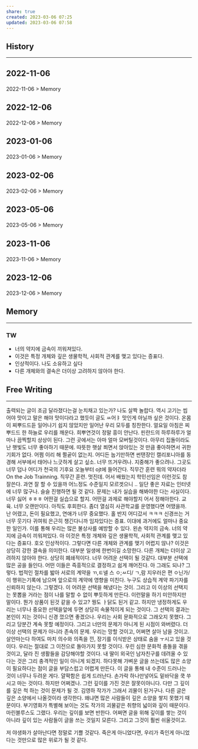 ```yaml
---
share: true
created: 2023-03-06 07:25
updated: 2023-03-06 07:58
---
```


## History
---
<h2><span><p>2022-11-06</p></span></h2><p><span><p><span alt="2022-11-06 > Memory" src="2022-11-06#Memory" class="internal-embed">2022-11-06 &gt; Memory</span></p></span></p><h2><span><p>2022-12-06</p></span></h2><p><span><p><span alt="2022-12-06 > Memory" src="2022-12-06#Memory" class="internal-embed">2022-12-06 &gt; Memory</span></p></span></p><h2><span><p>2023-01-06</p></span></h2><p><span><p><span alt="2023-01-06 > Memory" src="2023-01-06#Memory" class="internal-embed">2023-01-06 &gt; Memory</span></p></span></p><h2><span><p>2023-02-06</p></span></h2><p><span><p><span alt="2023-02-06 > Memory" src="2023-02-06#Memory" class="internal-embed">2023-02-06 &gt; Memory</span></p></span></p><h2><span><p>2023-05-06</p></span></h2><p><span><p><span alt="2023-05-06 > Memory" src="2023-05-06#Memory" class="internal-embed">2023-05-06 &gt; Memory</span></p></span></p><h2><span><p>2023-11-06</p></span></h2><p><span><p><span alt="2023-11-06 > Memory" src="2023-11-06#Memory" class="internal-embed">2023-11-06 &gt; Memory</span></p></span></p><h2><span><p>2023-12-06</p></span></h2><p><span><p><span alt="2023-12-06 > Memory" src="2023-12-06#Memory" class="internal-embed">2023-12-06 &gt; Memory</span></p></span></p>


## Memory
---

### TW
- 너의 약지에 금속이 끼워져있다. 
- 이것은 특정 개체와 깊은 생물학적, 사회적 관계를 맺고 있다는 증표다.
- 인상적이다. 나도 소유하고 싶다
- 다른 개체와의 결속은 더이상 고려하지 않아야 한다.

## Free Writing
---
출력되는 글이 조금 달라졌다는걸 눈치채고 있는가? 나도 살짝 놀랍다. 역시 고기는 씹어야 맛이고 말은 해야 맛이다라고 했듯이 글도 ㅆ어ㅑ 맛인게 아닐까 싶은 것이다. 온몸이 찌뿌드드듣 일어나기 쉽지 않았지만 일어난 우리 모두를 칭찬한다. 얼요일 아침은 찌뿌드드 한 하늘로 우리를 깨운다. 희뿌연것이 정말 흥이 안난다. 핀란드의 하루하루가 얼마나 끔찍할지 상상이 된다. 그런 곳에서는 아마 얼마 모버틸것이다. 아무리 집돌이라도 난 햇빛도 너무 좋아하기 때문에. 따뜻한 햇살 쬐면서 앉아있는 것 만큼 좋아하면서 귀한 기회가 없다. 어쩜 이리 해 쬘곹이 없는지. 어디든 눕기만하면 썬탠장인 캘리포니아를 동경해 서부에서 태어나 느긋하게 살고 싶소. 너무 뜨거우려나. 지중해가 좋으려나. 그곳도 너무 덥나 어디가 천국의 기후요
오늘부터 ojt에 들어간다. 직무간 훈련 뭐의 약자더라 On the Job Trainning. 직무간 훈련. 멋진데. 어서 배웠는지 학민선임은 이런것도 참 잘쓴다. 과연 잘 할 수 있을까 어느정도 수준일지 모르겟으니 .. 일단 좋은 자료는 인터넷에 너무 많구나. 슬슬 진행하면 될 것 같다. 문제는 내가 실습을 해봐야한 다는 사실이다. 너무 싫어 ㅎㅎㅎ 어떤걸 실습으로 할지. 어떤걸 과제로 해야할지 어서 정해아한다.
교육. 너무 오랜만이다. 아직도 후회한다. 좀더 열심히 사관학교를 운영했다면 어땠을까. 난 어렸고, 돈이 필요했고, 연애가 너무 중요했다. 홀 반지 어디갔서
ㅋㅋㅋ 신경쓰는 거 너무 웃기다 귀여워 은근히 챙긴다니까
임자있다는 증표. 이대에 과거에도 얼마나 중요한 일인가. 이를 통해 우리는 많은 불상사를 예방할 수 있다. 왼손 약지의 금속. 너의 약지에 금속이 끼워져있다. 아 이것은 특정 개체와 깊은 생물학적, 사회적 관계를 맺고 있다는 증표다. 호오 인상적이다. 그렇다면 다른 개체와 관계를 맺기 어렵지 않나? 이것은 상당히 강한 결속을 의미한다. 대부분 일생에 한번이길 소망한다. 다른 개체는 더이상 고려하지 않아야 한다. 상당히 폐쇄적이다. 너무 어려운 선택이 될 것같다. 대부분 선택에 많은 공을 들인다. 어떤 이들은 즉흥적으로 결정하고 쉽게 깨어진다. 아 그래도 되나? 그렇다. 법적인 절차를 밟아 서로의 계약을 ㄲ,ㅌ넬 스 ㅇ;ㅆ디/ ㄱ,람 지우러은 편 ㅇ닌가/ 이 행위는기록에 남으며 앞으로의 계약에 영향을 미친다. 누구도 상습적 계약 파기자를 신뢰하지 않는다. 그렇겠다. 
이 어려운 선택을 해냈다는 것이. 그리고 이 이상의 선택지는 못뽑을 거라는 점이 나를 말할 수 없이 뿌듯하게 만든다. 이런말을 하기 미안하지만 말이다. 뭔가 상품이 된것 같을 수 있고? 꿩도 ㅏ닭도 된거 같고. 하지만 냉정하게도 우리는 너무나 중요한 선택을앞에 두면 상당히 속물적이게 되는 것이다. 그 선택의 결과는 본인이 지는 것이니 신경 껐으면 좋겠으나. 우리는 사회 문화적으로 그래오지 못했다. 그리고 당분간 계속 못할 예정이다. 그리고 너만의 문제가 아니게 된 시점이 와버렸다. 더이상 선택의 문제가 아니라 존속의 문제. 우리는 망할 것이고, 어쩌면 살아 남을 것이고. 살안마는다 하여도 마치 의수와 의족을 낀, 장기를 이식받은 상태로 숨을 ㅜ시고 있을 것이다. 우리는 절대로 그 이전으로 돌아가지 못할 것이다. 우린 심한 문화적 충돌을 겪을 것이고, 달라 진 생활들을 감당해야할 것이다. 내 딸이 외국인 남자친구를 데려올 수 있다는 것은 그리 충격적인 일이 아니게 되겠지. 
하다못해 가벼운 글을 쓰는데도 많은 소양이 필요하다는 점이 글을 부담스럽고 어렵게 만든다. 이 글을 통해 내 수준이 드러나는 것이 너무나 두려운 게다. 얄팍함은 쉽게 드러난다. 손가락 하나만넣어도 밑바닥을 쿡 쑤시고 마는 것이다. 하지만 어쩌겠나. 그런 깊이를 가진 것은 잘못이아니다. 다만 그 깊이를 깊은 척 하는 것이 문제가 될 것. 김영하 작가가 그래서 괴물이 된거구나. 다른 글은 깊은 소양에서 나올것이라 생각한다. 왜냐면 많은 사람들이 깊은 소양을 쌓지 못했기 때문이다. 부기영화가 특별해 보이는 것도 작가의 괴물같은 취향의 넓이와 깊이 때문이다. 마린블루스도 그랬다. 우리는 깊이를 보면 반한다. 어쩌면 글을 위해 깊이를 쌓는 것이 아니라 깊이 있는 사람들이 글을 쓰는 것일지 모른다. 그리고 그것이 훨씬 쉬울것이고. 

저 야생화가 살아난다면 정말로 기쁠 것같다. 죽은게 아니었다면, 우리가 죽인게 아니었다는 것만으로 많은 위로가 될 것 같다.